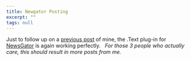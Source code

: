 ```yaml
---
title: Newgator Posting
excerpt: ""
tags: null
---
```

<div class="Section1"> Just to follow up on a <a href="http://weblogs.asp.net/mlafleur/posts/31381.aspx" target="_blank">previous post</a> of mine, the .Text plug-in for <a href="http://www.newsgator.com/" target="_blank">NewsGator</a> is again working perfectly.  
 <i>For those 3 people who actually care, this should result in more posts from me.</i>
</div>